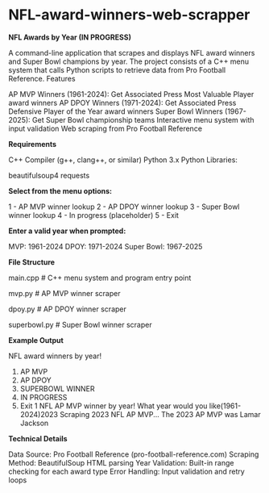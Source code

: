 # NFL-award-winners-web-scrapper

**NFL Awards by Year (IN PROGRESS)**

A command-line application that scrapes and displays NFL award winners and Super Bowl champions by year. The project consists of a C++ menu system that calls Python scripts to retrieve data from Pro Football Reference.
Features

AP MVP Winners (1961-2024): Get Associated Press Most Valuable Player award winners
AP DPOY Winners (1971-2024): Get Associated Press Defensive Player of the Year award winners
Super Bowl Winners (1967-2025): Get Super Bowl championship teams
Interactive menu system with input validation
Web scraping from Pro Football Reference

**Requirements**

C++ Compiler (g++, clang++, or similar)
Python 3.x
Python Libraries:

beautifulsoup4
requests


**Select from the menu options:**

1 - AP MVP winner lookup
2 - AP DPOY winner lookup
3 - Super Bowl winner lookup
4 - In progress (placeholder)
5 - Exit


**Enter a valid year when prompted:**

MVP: 1961-2024
DPOY: 1971-2024
Super Bowl: 1967-2025



**File Structure**


main.cpp        # C++ menu system and program entry point

mvp.py          # AP MVP winner scraper

dpoy.py         # AP DPOY winner scraper

superbowl.py    # Super Bowl winner scraper

**Example Output**

NFL award winners by year!
1. AP MVP
2. AP DPOY
3. SUPERBOWL WINNER
4. IN PROGRESS
5. Exit
1
NFL AP MVP winner by year!
What year would you like(1961-2024)2023
Scraping 2023 NFL AP MVP...
The 2023 AP MVP was Lamar Jackson

**Technical Details**

Data Source: Pro Football Reference (pro-football-reference.com)
Scraping Method: BeautifulSoup HTML parsing
Year Validation: Built-in range checking for each award type
Error Handling: Input validation and retry loops

